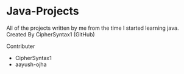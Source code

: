 # Java-Projects
All of the projects written by me from the time I started learning java. <br>
Created By CipherSyntax1 (GitHub)

Contributer
- CipherSyntax1
- aayush-ojha
